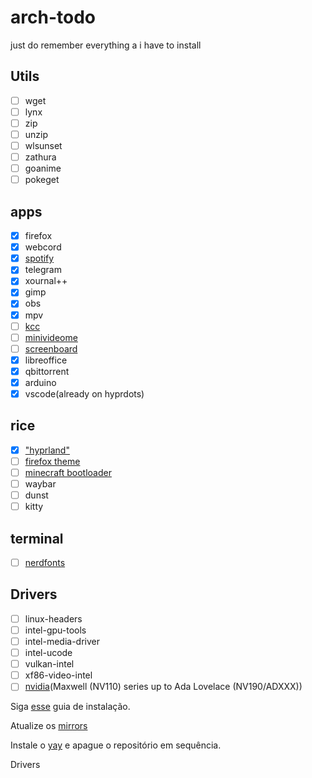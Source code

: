 # arch-todo
just do remember everything a i have to install

## Utils
- [ ] wget
- [ ] lynx
- [ ] zip
- [ ] unzip
- [ ] wlsunset
- [ ] zathura
- [ ] goanime
- [ ] pokeget
## apps
- [x] firefox
- [x] webcord
- [x] [spotify](https://github.com/hrkfdn/ncspot)
- [x] telegram
- [x] xournal++
- [x] gimp
- [x] obs
- [x] mpv
- [ ] [kcc](https://github.com/ciromattia/kcc)
- [ ] [minivideome](https://github.com/maykbrito/mini-video-me)
- [ ] [screenboard](https://github.com/maykbrito/screenboard)
- [x] libreoffice
- [x] qbittorrent
- [x] arduino
- [x] vscode(already on hyprdots)
## rice
- [x] ["hyprland"](https://github.com/prasanthrangan/hyprdots)
- [ ] [firefox theme](https://github.com/datguypiko/Firefox-Mod-Blur)
- [ ] [minecraft bootloader](https://github.com/Lxtharia/minegrub-theme)
- [ ] waybar
- [ ] dunst
- [ ] kitty
## terminal
- [ ] [nerdfonts](https://github.com/ryanoasis/nerd-fonts)


## Drivers
- [ ] linux-headers
- [ ] intel-gpu-tools
- [ ] intel-media-driver
- [ ] intel-ucode
- [ ] vulkan-intel
- [ ] xf86-video-intel
- [ ] [nvidia](https://github.com/korvahannu/arch-nvidia-drivers-installation-guide)(Maxwell (NV110) series up to Ada Lovelace (NV190/ADXXX))

Siga [esse](https://codeberg.org/selan/arch_install/src/branch/main/arch_basic.md) guia de instalação.

Atualize os [mirrors](https://wiki.archlinux.org/title/Mirrors)

Instale o [yay](https://github.com/Jguer/yay) e apague o repositório em sequência.

Drivers


